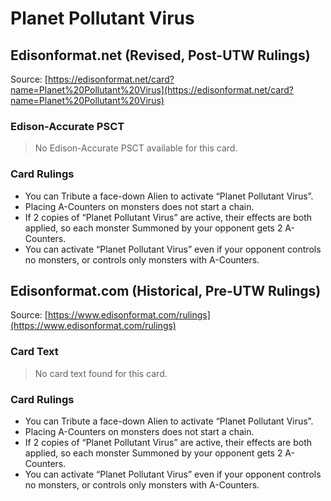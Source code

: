 # Planet Pollutant Virus

## Edisonformat.net (Revised, Post-UTW Rulings)

Source: [https://edisonformat.net/card?name=Planet%20Pollutant%20Virus](https://edisonformat.net/card?name=Planet%20Pollutant%20Virus)

### Edison-Accurate PSCT

> No Edison-Accurate PSCT available for this card.

### Card Rulings

*   You can Tribute a face-down Alien to activate “Planet Pollutant Virus”.
*   Placing A-Counters on monsters does not start a chain.
*   If 2 copies of “Planet Pollutant Virus” are active, their effects are both applied, so each monster Summoned by your opponent gets 2 A-Counters.
*   You can activate “Planet Pollutant Virus” even if your opponent controls no monsters, or controls only monsters with A-Counters.


## Edisonformat.com (Historical, Pre-UTW Rulings)

Source: [https://www.edisonformat.com/rulings](https://www.edisonformat.com/rulings)

### Card Text

> No card text found for this card.

### Card Rulings

*   You can Tribute a face-down Alien to activate “Planet Pollutant Virus”.
*   Placing A-Counters on monsters does not start a chain.
*   If 2 copies of “Planet Pollutant Virus” are active, their effects are both applied, so each monster Summoned by your opponent gets 2 A-Counters.
*   You can activate “Planet Pollutant Virus” even if your opponent controls no monsters, or controls only monsters with A-Counters.


